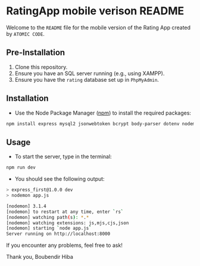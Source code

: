 # RatingApp mobile verison README
Welcome to the `README` file for the mobile version of the Rating App created by `ATOMIC CODE`.
## Pre-Installation
1. Clone this repository.
2. Ensure you have an SQL server running (e.g., using XAMPP).
3. Ensure you have the `rating` database set up in `PhpMyAdmin`.

## Installation
* Use the Node Package Manager ([npm](https://docs.npmjs.com/downloading-and-installing-node-js-and-npm)) to install the required packages:
```bash
npm install express mysql2 jsonwebtoken bcrypt body-parser dotenv nodemon
```

## Usage

* To start the server, type in the terminal: 
```bash
npm run dev
```
* You should see the following output:
```bash 
> express_first@1.0.0 dev
> nodemon app.js

[nodemon] 3.1.4
[nodemon] to restart at any time, enter `rs`
[nodemon] watching path(s): *.*
[nodemon] watching extensions: js,mjs,cjs,json
[nodemon] starting `node app.js`
Server running on http://localhost:8000
```
If you encounter any problems, feel free to ask!

Thank you,
Boubendir Hiba
